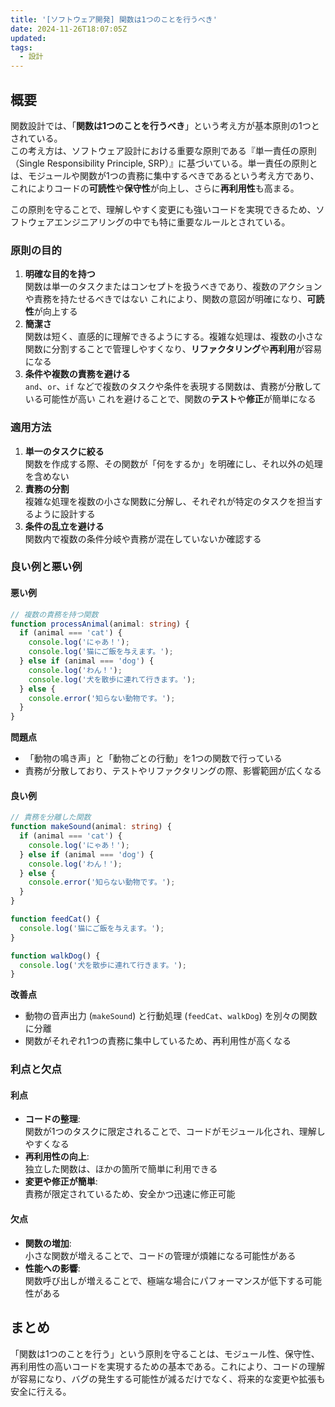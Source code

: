 ```yaml
---
title: '[ソフトウェア開発] 関数は1つのことを行うべき'
date: 2024-11-26T18:07:05Z
updated:
tags:
  - 設計
---
```


## 概要

関数設計では、「**関数は1つのことを行うべき**」という考え方が基本原則の1つとされている。  
この考え方は、ソフトウェア設計における重要な原則である『単一責任の原則（Single Responsibility Principle, SRP）』に基づいている。単一責任の原則とは、モジュールや関数が1つの責務に集中するべきであるという考え方であり、これによりコードの**可読性**や**保守性**が向上し、さらに**再利用性**も高まる。

この原則を守ることで、理解しやすく変更にも強いコードを実現できるため、ソフトウェアエンジニアリングの中でも特に重要なルールとされている。

### 原則の目的

1.  **明確な目的を持つ**  
    関数は単一のタスクまたはコンセプトを扱うべきであり、複数のアクションや責務を持たせるべきではない
    これにより、関数の意図が明確になり、**可読性**が向上する
2.  **簡潔さ**  
    関数は短く、直感的に理解できるようにする。複雑な処理は、複数の小さな関数に分割することで管理しやすくなり、**リファクタリング**や**再利用**が容易になる
3.  **条件や複数の責務を避ける**  
    `and`、`or`、`if` などで複数のタスクや条件を表現する関数は、責務が分散している可能性が高い
    これを避けることで、関数の**テスト**や**修正**が簡単になる

### 適用方法

1. **単一のタスクに絞る**  
   関数を作成する際、その関数が「何をするか」を明確にし、それ以外の処理を含めない
2. **責務の分割**  
   複雑な処理を複数の小さな関数に分解し、それぞれが特定のタスクを担当するように設計する
3. **条件の乱立を避ける**  
   関数内で複数の条件分岐や責務が混在していないか確認する

### 良い例と悪い例

#### 悪い例

```ts
// 複数の責務を持つ関数
function processAnimal(animal: string) {
  if (animal === 'cat') {
    console.log('にゃあ！');
    console.log('猫にご飯を与えます。');
  } else if (animal === 'dog') {
    console.log('わん！');
    console.log('犬を散歩に連れて行きます。');
  } else {
    console.error('知らない動物です。');
  }
}
```

**問題点**

- 「動物の鳴き声」と「動物ごとの行動」を1つの関数で行っている
- 責務が分散しており、テストやリファクタリングの際、影響範囲が広くなる

#### 良い例

```ts
// 責務を分離した関数
function makeSound(animal: string) {
  if (animal === 'cat') {
    console.log('にゃあ！');
  } else if (animal === 'dog') {
    console.log('わん！');
  } else {
    console.error('知らない動物です。');
  }
}

function feedCat() {
  console.log('猫にご飯を与えます。');
}

function walkDog() {
  console.log('犬を散歩に連れて行きます。');
}
```

**改善点**

- 動物の音声出力 (`makeSound`) と行動処理 (`feedCat`、`walkDog`) を別々の関数に分離
- 関数がそれぞれ1つの責務に集中しているため、再利用性が高くなる

### 利点と欠点

#### 利点

- **コードの整理**:  
  関数が1つのタスクに限定されることで、コードがモジュール化され、理解しやすくなる
- **再利用性の向上**:  
  独立した関数は、ほかの箇所で簡単に利用できる
- **変更や修正が簡単**:  
  責務が限定されているため、安全かつ迅速に修正可能

#### 欠点

- **関数の増加**:  
  小さな関数が増えることで、コードの管理が煩雑になる可能性がある
- **性能への影響**:  
  関数呼び出しが増えることで、極端な場合にパフォーマンスが低下する可能性がある

## まとめ

「関数は1つのことを行う」という原則を守ることは、モジュール性、保守性、再利用性の高いコードを実現するための基本である。これにより、コードの理解が容易になり、バグの発生する可能性が減るだけでなく、将来的な変更や拡張も安全に行える。
